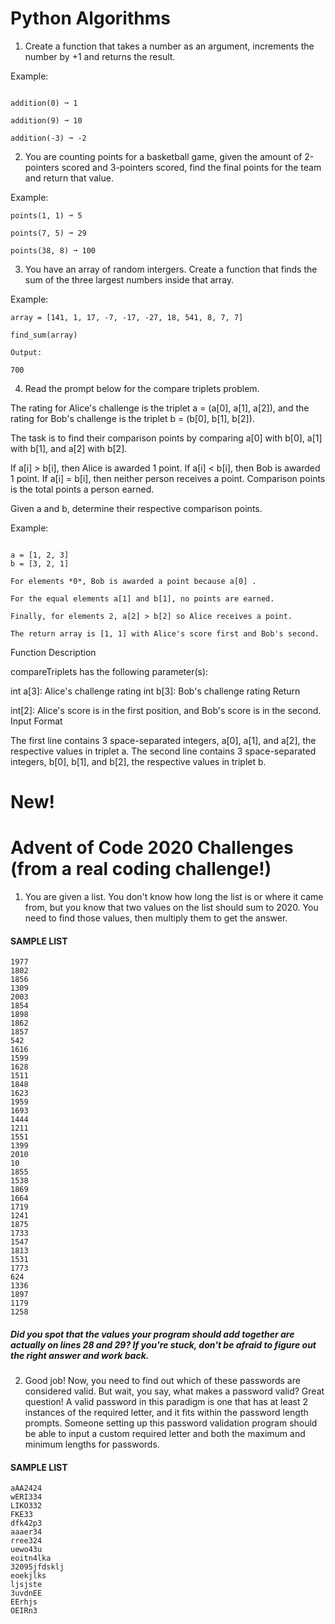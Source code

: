 # Python Algorithms

1) Create a function that takes a number as an argument, increments the number by +1 and returns the result.



Example:

```

addition(0) ➞ 1

addition(9) ➞ 10

addition(-3) ➞ -2

```


2) You are counting points for a basketball game, given the amount of 2-pointers scored and 3-pointers scored, find the final points for the team and return that value.



Example:

```
points(1, 1) ➞ 5

points(7, 5) ➞ 29

points(38, 8) ➞ 100

```

3) You have an array of random intergers. Create a function that finds the sum of the three largest numbers inside that array.


Example:

```
array = [141, 1, 17, -7, -17, -27, 18, 541, 8, 7, 7]

find_sum(array)

Output:

700

```

4) Read the prompt below for the compare triplets problem.

The rating for Alice's challenge is the triplet a = (a[0], a[1], a[2]), and the rating for Bob's challenge is the triplet b = (b[0], b[1], b[2]).

The task is to find their comparison points by comparing a[0] with b[0], a[1] with b[1], and a[2] with b[2].

If a[i] > b[i], then Alice is awarded 1 point.
If a[i] < b[i], then Bob is awarded 1 point.
If a[i] = b[i], then neither person receives a point.
Comparison points is the total points a person earned.

Given a and b, determine their respective comparison points.

Example:

```

a = [1, 2, 3]
b = [3, 2, 1]

For elements *0*, Bob is awarded a point because a[0] .

For the equal elements a[1] and b[1], no points are earned.

Finally, for elements 2, a[2] > b[2] so Alice receives a point.

The return array is [1, 1] with Alice's score first and Bob's second.

```

Function Description

compareTriplets has the following parameter(s):

int a[3]: Alice's challenge rating
int b[3]: Bob's challenge rating
Return

int[2]: Alice's score is in the first position, and Bob's score is in the second.
Input Format

The first line contains 3 space-separated integers, a[0], a[1], and a[2], the respective values in triplet a.
The second line contains 3 space-separated integers, b[0], b[1], and b[2], the respective values in triplet b.

# New!

# Advent of Code 2020 Challenges (from a real coding challenge!)

1. You are given a list. You don't know how long the list is or where it came from, but you know that two values on the list should sum to 2020. You need to find those values, then multiply them to get the answer. 

#### SAMPLE LIST

```
1977
1802
1856
1309
2003
1854
1898
1862
1857
542
1616
1599
1628
1511
1848
1623
1959
1693
1444
1211
1551
1399
2010
10
1855
1538
1869
1664
1719
1241
1875
1733
1547
1813
1531
1773
624
1336
1897
1179
1258
```

##### Did you spot that the values your program should add together are actually on lines 28 and 29? If you're stuck, don't be afraid to figure out the right answer and work back.

2. Good job! Now, you need to find out which of these passwords are considered valid. But wait, you say, what makes a password valid? Great question! A valid password in this paradigm is one that has at least 2 instances of the required letter, and it fits within the password length prompts. Someone setting up this password validation program should be able to input a custom required letter and both the maximum and minimum lengths for passwords.

#### SAMPLE LIST

```
aAA2424
wERI334
LIKO332
FKE33
dfk42p3
aaaer34
rree324
uewo43u
eoitn4lka
32095jfdsklj
eoekjlks
ljsjste
3uvdnEE
EErhjs
OEIRn3
```
